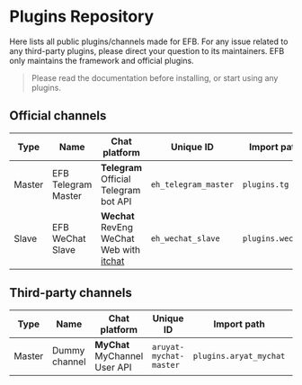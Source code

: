 # Plugins Repository
Here lists all public plugins/channels made for EFB. For any issue related to any third-party plugins, please direct your question to its maintainers. EFB only maintains the framework and official plugins.

> Please read the documentation before installing, or start using any plugins.

## Official channels

Type | Name | Chat platform | Unique ID | Import path | Class name | Documentation
-----|------|---------------|-----------|-------------|------------|------------------
Master | EFB Telegram Master | **Telegram**<br>Official Telegram bot API | `eh_telegram_master` | `plugins.tg` | `TelegramChannel` | ETM.md _(TODO)_
Slave | EFB WeChat Slave | **Wechat**<br>RevEng WeChat Web with [itchat]() | `eh_wechat_slave` | `plugins.wechat` | `WeChatChannel` | EWS.md _(TODO)_

## Third-party channels

Type | Name | Chat platform | Unique ID | Import path | Class name | Maintainers and Repo | Documentation
-----|------|---------------|-----------|-------------|------------|---------------------|---------------
Master | Dummy channel | **MyChat**<br>MyChannel User API | `aruyat-mychat-master` | `plugins.aryat_mychat` | `MyChatChannel` | Aruyatsuno Uragawa<br>https://git.example.com/aruyat/efb-mychat-channel | https://git.example.com/aruyat/efb-mychat-channel/wiki

